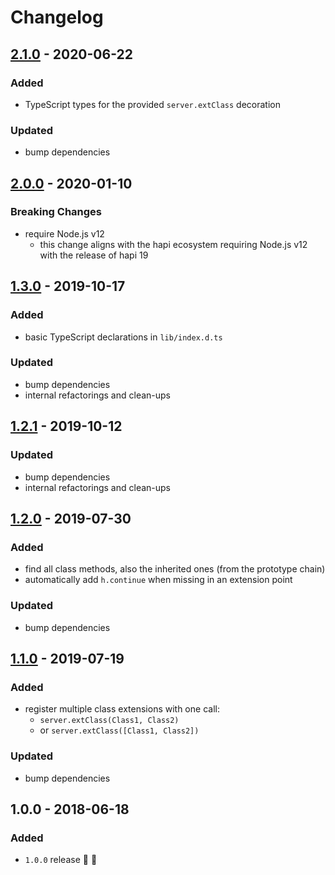 # Changelog

## [2.1.0](https://github.com/futurestudio/hapi-class-extension-points/compare/v2.0.0...v2.1.0) - 2020-06-22

### Added
- TypeScript types for the provided `server.extClass` decoration

### Updated
- bump dependencies


## [2.0.0](https://github.com/futurestudio/hapi-class-extension-points/compare/v1.3.0...v2.0.0) - 2020-01-10

### Breaking Changes
- require Node.js v12
  - this change aligns with the hapi ecosystem requiring Node.js v12 with the release of hapi 19


## [1.3.0](https://github.com/futurestudio/hapi-class-extension-points/compare/v1.2.1...v1.3.0) - 2019-10-17

### Added
- basic TypeScript declarations in `lib/index.d.ts`

### Updated
- bump dependencies
- internal refactorings and clean-ups


## [1.2.1](https://github.com/futurestudio/hapi-class-extension-points/compare/v1.2.0...v1.2.1) - 2019-10-12

### Updated
- bump dependencies
- internal refactorings and clean-ups


## [1.2.0](https://github.com/futurestudio/hapi-class-extension-points/compare/v1.1.0...v1.2.0) - 2019-07-30

### Added
- find all class methods, also the inherited ones (from the prototype chain)
- automatically add `h.continue` when missing in an extension point

### Updated
- bump dependencies


## [1.1.0](https://github.com/futurestudio/hapi-class-extension-points/compare/v1.0.0...v1.1.0) - 2019-07-19

### Added
- register multiple class extensions with one call:
  - `server.extClass(Class1, Class2)`
  - or `server.extClass([Class1, Class2])`

### Updated
- bump dependencies


## 1.0.0 - 2018-06-18

### Added
- `1.0.0` release 🚀 🎉
